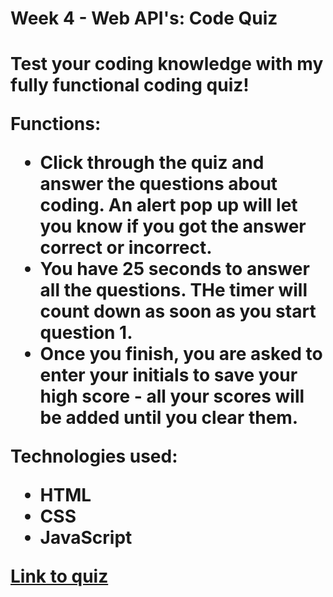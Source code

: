 <h1>Week 4 - Web API's: Code Quiz<h1>

Test your coding knowledge with my fully functional coding quiz! 

Functions:
* Click through the quiz and answer the questions about coding. An alert pop up will let you know if you got the answer correct or incorrect.
* You have 25 seconds to answer all the questions. THe timer will count down as soon as you start question 1.
* Once you finish, you are asked to enter your initials to save your high score - all your scores will be added until you clear them.

Technologies used:
* HTML
* CSS
* JavaScript

[Link to quiz](https://maeganwyrzykowski.github.io/Coding_Quiz/)
